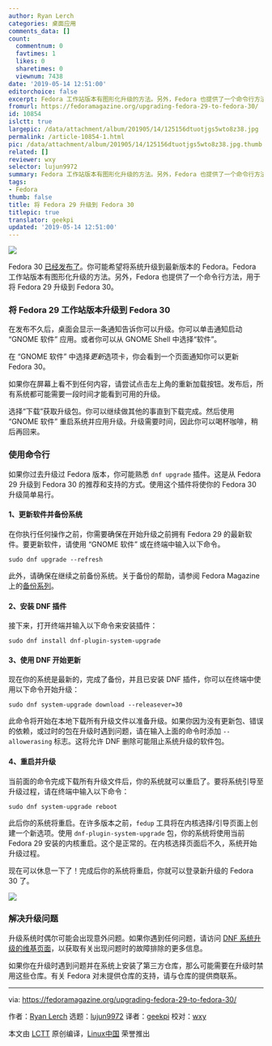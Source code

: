 ```yaml
---
author: Ryan Lerch
categories: 桌面应用
comments_data: []
count:
  commentnum: 0
  favtimes: 1
  likes: 0
  sharetimes: 0
  viewnum: 7438
date: '2019-05-14 12:51:00'
editorchoice: false
excerpt: Fedora 工作站版本有图形化升级的方法。另外，Fedora 也提供了一个命令行方法，用于将 Fedora 29 升级到 Fedora 30。
fromurl: https://fedoramagazine.org/upgrading-fedora-29-to-fedora-30/
id: 10854
islctt: true
largepic: /data/attachment/album/201905/14/125156dtuotjgs5wto8z38.jpg
permalink: /article-10854-1.html
pic: /data/attachment/album/201905/14/125156dtuotjgs5wto8z38.jpg.thumb.jpg
related: []
reviewer: wxy
selector: lujun9972
summary: Fedora 工作站版本有图形化升级的方法。另外，Fedora 也提供了一个命令行方法，用于将 Fedora 29 升级到 Fedora 30。
tags:
- Fedora
thumb: false
title: 将 Fedora 29 升级到 Fedora 30
titlepic: true
translator: geekpi
updated: '2019-05-14 12:51:00'
---
```


![](/data/attachment/album/201905/14/125156dtuotjgs5wto8z38.jpg)


Fedora 30 [已经发布了](https://fedoramagazine.org/announcing-fedora-30/)。你可能希望将系统升级到最新版本的 Fedora。Fedora 工作站版本有图形化升级的方法。另外，Fedora 也提供了一个命令行方法，用于将 Fedora 29 升级到 Fedora 30。


### 将 Fedora 29 工作站版本升级到 Fedora 30


在发布不久后，桌面会显示一条通知告诉你可以升级。你可以单击通知启动 “GNOME 软件” 应用。或者你可以从 GNOME Shell 中选择“软件”。


在 “GNOME 软件” 中选择*更新*选项卡，你会看到一个页面通知你可以更新 Fedora 30。


如果你在屏幕上看不到任何内容，请尝试点击左上角的重新加载按钮。发布后，所有系统都可能需要一段时间才能看到可用的升级。


选择“下载”获取升级包。你可以继续做其他的事直到下载完成。然后使用 “GNOME 软件” 重启系统并应用升级。升级需要时间，因此你可以喝杯咖啡，稍后再回来。


### 使用命令行


如果你过去升级过 Fedora 版本，你可能熟悉 `dnf upgrade` 插件。这是从 Fedora 29 升级到 Fedora 30 的推荐和支持的方式。使用这个插件将使你的 Fedora 30 升级简单易行。


#### 1、更新软件并备份系统


在你执行任何操作之前，你需要确保在开始升级之前拥有 Fedora 29 的最新软件。要更新软件，请使用 “GNOME 软件” 或在终端中输入以下命令。



```
sudo dnf upgrade --refresh
```

此外，请确保在继续之前备份系统。关于备份的帮助，请参阅 Fedora Magazine 上的[备份系列](https://fedoramagazine.org/taking-smart-backups-duplicity/)。


#### 2、安装 DNF 插件


接下来，打开终端并输入以下命令来安装插件：



```
sudo dnf install dnf-plugin-system-upgrade
```

#### 3、使用 DNF 开始更新


现在你的系统是最新的，完成了备份，并且已安装 DNF 插件，你可以在终端中使用以下命令开始升级：



```
sudo dnf system-upgrade download --releasever=30
```

此命令将开始在本地下载所有升级文件以准备升级。如果你因为没有更新包、错误的依赖，或过时的包在升级时遇到问题，请在输入上面的命令时添加 `-- allowerasing` 标志。这将允许 DNF 删除可能阻止系统升级的软件包。


#### 4、重启并升级


当前面的命令完成下载所有升级文件后，你的系统就可以重启了。要将系统引导至升级过程，请在终端中输入以下命令：



```
sudo dnf system-upgrade reboot
```

此后你的系统将重启。在许多版本之前，`fedup` 工具将在内核选择/引导页面上创建一个新选项。使用 `dnf-plugin-system-upgrade` 包，你的系统将使用当前 Fedora 29 安装的内核重启。这个是正常的。在内核选择页面后不久，系统开始升级过程。


现在可以休息一下了！完成后你的系统将重启，你就可以登录新升级的 Fedora 30 了。


![](/data/attachment/album/201905/14/125236ikivq4ixvexxppar.png)


### 解决升级问题


升级系统时偶尔可能会出现意外问题。如果你遇到任何问题，请访问 [DNF 系统升级的维基页面](https://fedoraproject.org/wiki/DNF_system_upgrade#Resolving_post-upgrade_issues)，以获取有关出现问题时的故障排除的更多信息。


如果你在升级时遇到问题并在系统上安装了第三方仓库，那么可能需要在升级时禁用这些仓库。有关 Fedora 对未提供仓库的支持，请与仓库的提供商联系。




---


via: <https://fedoramagazine.org/upgrading-fedora-29-to-fedora-30/>


作者：[Ryan Lerch](https://fedoramagazine.org/author/ryanlerch/) 选题：[lujun9972](https://github.com/lujun9972) 译者：[geekpi](https://github.com/geekpi) 校对：[wxy](https://github.com/wxy)


本文由 [LCTT](https://github.com/LCTT/TranslateProject) 原创编译，[Linux中国](https://linux.cn/) 荣誉推出